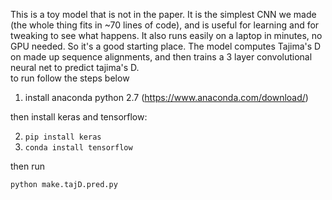 This is a toy model that is not in the paper. It is the simplest CNN we made (the whole thing fits in ~70 lines of code), and is useful for learning and for tweaking to see what happens. It also runs easily on a laptop in minutes, no GPU needed. So it's a good starting place. The model computes Tajima's D on made up sequence alignments, and then trains a 3 layer convolutional neural net to predict tajima's D.  
to run follow the steps below

1) install anaconda python 2.7 (https://www.anaconda.com/download/)

then install keras and tensorflow:

2) `pip install keras`
3) `conda install tensorflow`

then run

`python make.tajD.pred.py` 
